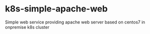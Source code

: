 # k8s-simple-apache-web
Simple web service providing apache web server based on centos7 in onpremise k8s cluster
